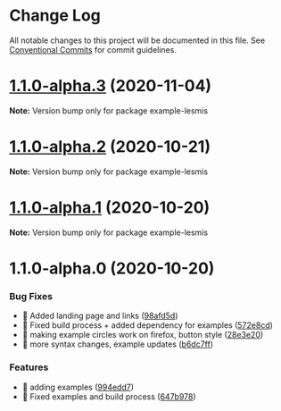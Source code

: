# Change Log

All notable changes to this project will be documented in this file.
See [Conventional Commits](https://conventionalcommits.org) for commit guidelines.

# [1.1.0-alpha.3](https://github.com/visdesignlab/trrack/compare/example-lesmis@1.1.0-alpha.2...example-lesmis@1.1.0-alpha.3) (2020-11-04)

**Note:** Version bump only for package example-lesmis





# [1.1.0-alpha.2](https://github.com/visdesignlab/trrack/compare/example-lesmis@1.1.0-alpha.1...example-lesmis@1.1.0-alpha.2) (2020-10-21)

**Note:** Version bump only for package example-lesmis





# [1.1.0-alpha.1](https://github.com/visdesignlab/trrack/compare/example-lesmis@1.1.0-alpha.0...example-lesmis@1.1.0-alpha.1) (2020-10-20)

**Note:** Version bump only for package example-lesmis





# 1.1.0-alpha.0 (2020-10-20)


### Bug Fixes

* 🐛 Added landing page and links ([98afd5d](https://github.com/visdesignlab/trrack/commit/98afd5d0537e49dce82b3cddb3e7547c2d3ffa84))
* 🐛 Fixed build process + added dependency for examples ([572e8cd](https://github.com/visdesignlab/trrack/commit/572e8cd8675003030ac942036201868383569835))
* 🐛 making example circles work on firefox, button style ([28e3e20](https://github.com/visdesignlab/trrack/commit/28e3e20063e40a3fc45ea1bbbeffab41f72ea4e3))
* 🐛 more syntax changes, example updates ([b6dc7ff](https://github.com/visdesignlab/trrack/commit/b6dc7ff5d7d7f8fcc669d46837e4c37210d7e32a))


### Features

* 🎸 adding examples ([994edd7](https://github.com/visdesignlab/trrack/commit/994edd76ec1be5d7aef9b3d17e097868817a702f))
* 🎸 Fixed examples and build process ([647b978](https://github.com/visdesignlab/trrack/commit/647b9789dd04a37c70395d08e547fc82adcccab7))
